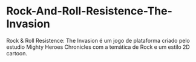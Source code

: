 # Rock-And-Roll-Resistence-The-Invasion
Rock &amp; Roll Resistence: The Invasion é um jogo de plataforma criado pelo estudio Mighty Heroes Chronicles com a temática de Rock e um estilo 2D cartoon.

